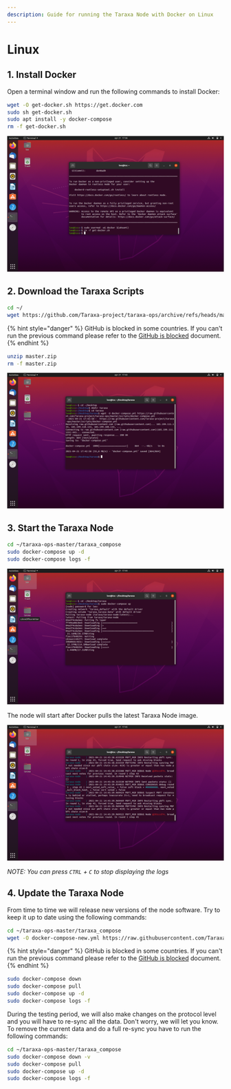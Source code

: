 ```yaml
---
description: Guide for running the Taraxa Node with Docker on Linux
---
```


# Linux

## 1. Install Docker

Open a terminal window and run the following commands to install Docker:

```bash
wget -O get-docker.sh https://get.docker.com 
sudo sh get-docker.sh
sudo apt install -y docker-compose
rm -f get-docker.sh
```

![Install Docker](../../.gitbook/assets/1-install.png)

## 2. Download the Taraxa Scripts 

```bash
cd ~/
wget https://github.com/Taraxa-project/taraxa-ops/archive/refs/heads/master.zip
```

{% hint style="danger" %}
GitHub is blocked in some countries. If you can't run the previous command please refer to the [GitHub is blocked](node-setup/github_blocked.md) document.
{% endhint %}

```bash
unzip master.zip
rm -f master.zip
```

![Download Scripts](../../.gitbook/assets/2-scripts.png)

## 3. Start the Taraxa Node

```bash
cd ~/taraxa-ops-master/taraxa_compose
sudo docker-compose up -d
sudo docker-compose logs -f
```

![Start Node](../../.gitbook/assets/3-docker-start.png)

The node will start after Docker pulls the latest Taraxa Node image.

![Node Running](../../.gitbook/assets/4-taraxa.png)


_NOTE: You can press `CTRL` + `C` to stop displaying the logs_

## 4. Update the Taraxa Node

From time to time we will release new versions of the node software. Try to keep it up to date using the following commands:

```bash
cd ~/taraxa-ops-master/taraxa_compose
wget -O docker-compose-new.yml https://raw.githubusercontent.com/Taraxa-project/taraxa-ops/master/taraxa_compose/docker-compose.yml && mv docker-compose-new.yml docker-compose.yml
```

{% hint style="danger" %}
GitHub is blocked in some countries. If you can't run the previous command please refer to the [GitHub is blocked](node-setup/github_blocked.md) document.
{% endhint %}

```bash
sudo docker-compose down
sudo docker-compose pull
sudo docker-compose up -d
sudo docker-compose logs -f
```

During the testing period, we will also make changes on the protocol level and you will have to re-sync all the data. Don't worry, we will let you know. To remove the current data and do a full re-sync you have to run the following commands:

```bash
cd ~/taraxa-ops-master/taraxa_compose
sudo docker-compose down -v
sudo docker-compose pull
sudo docker-compose up -d
sudo docker-compose logs -f
```